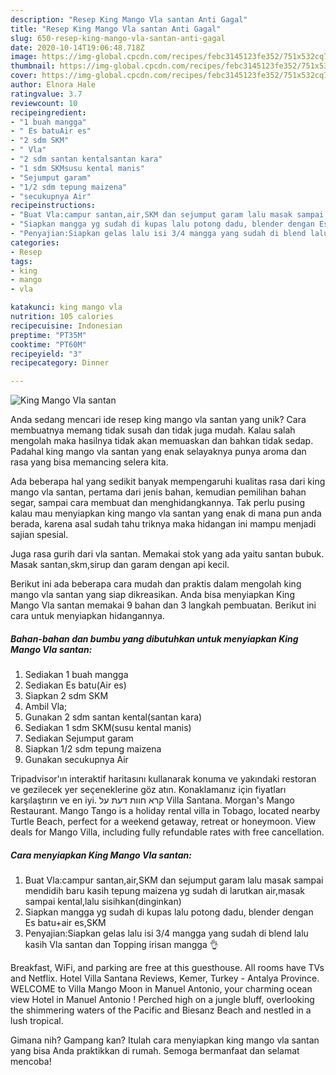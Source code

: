 ```yaml
---
description: "Resep King Mango Vla santan Anti Gagal"
title: "Resep King Mango Vla santan Anti Gagal"
slug: 650-resep-king-mango-vla-santan-anti-gagal
date: 2020-10-14T19:06:48.718Z
image: https://img-global.cpcdn.com/recipes/febc3145123fe352/751x532cq70/king-mango-vla-santan-foto-resep-utama.jpg
thumbnail: https://img-global.cpcdn.com/recipes/febc3145123fe352/751x532cq70/king-mango-vla-santan-foto-resep-utama.jpg
cover: https://img-global.cpcdn.com/recipes/febc3145123fe352/751x532cq70/king-mango-vla-santan-foto-resep-utama.jpg
author: Elnora Hale
ratingvalue: 3.7
reviewcount: 10
recipeingredient:
- "1 buah mangga"
- " Es batuAir es"
- "2 sdm SKM"
- " Vla"
- "2 sdm santan kentalsantan kara"
- "1 sdm SKMsusu kental manis"
- "Sejumput garam"
- "1/2 sdm tepung maizena"
- "secukupnya Air"
recipeinstructions:
- "Buat Vla:campur santan,air,SKM dan sejumput garam lalu masak sampai mendidih baru kasih tepung maizena yg sudah di larutkan air,masak sampai kental,lalu sisihkan(dinginkan)"
- "Siapkan mangga yg sudah di kupas lalu potong dadu, blender dengan Es batu+air es,SKM"
- "Penyajian:Siapkan gelas lalu isi 3/4 mangga yang sudah di blend lalu kasih Vla santan dan Topping irisan mangga 👌"
categories:
- Resep
tags:
- king
- mango
- vla

katakunci: king mango vla 
nutrition: 105 calories
recipecuisine: Indonesian
preptime: "PT35M"
cooktime: "PT60M"
recipeyield: "3"
recipecategory: Dinner

---
```



![King Mango Vla santan](https://img-global.cpcdn.com/recipes/febc3145123fe352/751x532cq70/king-mango-vla-santan-foto-resep-utama.jpg)

Anda sedang mencari ide resep king mango vla santan yang unik? Cara membuatnya memang tidak susah dan tidak juga mudah. Kalau salah mengolah maka hasilnya tidak akan memuaskan dan bahkan tidak sedap. Padahal king mango vla santan yang enak selayaknya punya aroma dan rasa yang bisa memancing selera kita.

Ada beberapa hal yang sedikit banyak mempengaruhi kualitas rasa dari king mango vla santan, pertama dari jenis bahan, kemudian pemilihan bahan segar, sampai cara membuat dan menghidangkannya. Tak perlu pusing kalau mau menyiapkan king mango vla santan yang enak di mana pun anda berada, karena asal sudah tahu triknya maka hidangan ini mampu menjadi sajian spesial.

Juga rasa gurih dari vla santan. Memakai stok yang ada yaitu santan bubuk. Masak santan,skm,sirup dan garam dengan api kecil.


Berikut ini ada beberapa cara mudah dan praktis dalam mengolah king mango vla santan yang siap dikreasikan. Anda bisa menyiapkan King Mango Vla santan memakai 9 bahan dan 3 langkah pembuatan. Berikut ini cara untuk menyiapkan hidangannya.

<!--inarticleads1-->

##### Bahan-bahan dan bumbu yang dibutuhkan untuk menyiapkan King Mango Vla santan:

1. Sediakan 1 buah mangga
1. Sediakan  Es batu(Air es)
1. Siapkan 2 sdm SKM
1. Ambil  Vla;
1. Gunakan 2 sdm santan kental(santan kara)
1. Sediakan 1 sdm SKM(susu kental manis)
1. Sediakan Sejumput garam
1. Siapkan 1/2 sdm tepung maizena
1. Gunakan secukupnya Air


Tripadvisor&#39;ın interaktif haritasını kullanarak konuma ve yakındaki restoran ve gezilecek yer seçeneklerine göz atın. Konaklamanız için fiyatları karşılaştırın ve en iyi. קרא חוות דעת על ‪Villa Santana‬. ‪Morgan&#39;s Mango Restaurant‬. Mango Tango is a holiday rental villa in Tobago, located nearby Turtle Beach, perfect for a weekend getaway, retreat or honeymoon. View deals for Mango Villa, including fully refundable rates with free cancellation. 

<!--inarticleads2-->

##### Cara menyiapkan King Mango Vla santan:

1. Buat Vla:campur santan,air,SKM dan sejumput garam lalu masak sampai mendidih baru kasih tepung maizena yg sudah di larutkan air,masak sampai kental,lalu sisihkan(dinginkan)
1. Siapkan mangga yg sudah di kupas lalu potong dadu, blender dengan Es batu+air es,SKM
1. Penyajian:Siapkan gelas lalu isi 3/4 mangga yang sudah di blend lalu kasih Vla santan dan Topping irisan mangga 👌


Breakfast, WiFi, and parking are free at this guesthouse. All rooms have TVs and Netflix. Hotel Villa Santana Reviews, Kemer, Turkey - Antalya Province. WELCOME to Villa Mango Moon in Manuel Antonio, your charming ocean view Hotel in Manuel Antonio ! Perched high on a jungle bluff, overlooking the shimmering waters of the Pacific and Biesanz Beach and nestled in a lush tropical. 

Gimana nih? Gampang kan? Itulah cara menyiapkan king mango vla santan yang bisa Anda praktikkan di rumah. Semoga bermanfaat dan selamat mencoba!
